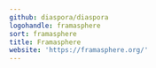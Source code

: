 ```yaml
---
github: diaspora/diaspora
logohandle: framasphere
sort: framasphere
title: Framasphere
website: 'https://framasphere.org/'
---
```

